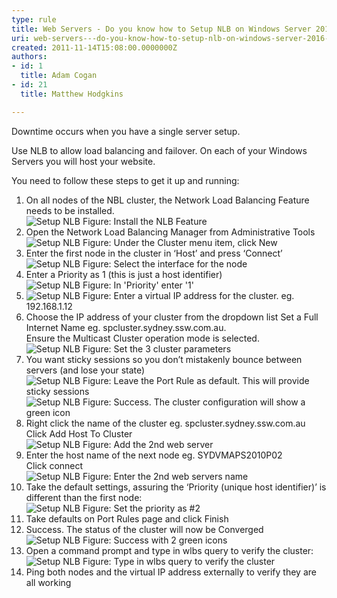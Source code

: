 ```yaml
---
type: rule
title: Web Servers - Do you know how to Setup NLB on Windows Server 2016? (aka Network Load Balancing)
uri: web-servers---do-you-know-how-to-setup-nlb-on-windows-server-2016-aka-network-load-balancing
created: 2011-11-14T15:08:00.0000000Z
authors:
- id: 1
  title: Adam Cogan
- id: 21
  title: Matthew Hodgkins

---
```




<span class='intro'> <p>Downtime occurs when you have a single server setup.</p>
<p>Use NLB to allow load balancing and failover. On each of your Windows Servers you will host your website. </p>
<p>You need to follow these steps to get it up and running&#58;</p>
 </span>

<ol>
<li>On all nodes of the NBL cluster, the Network Load Balancing Feature needs to be installed.<br>
<img class="ms-rteCustom-ImageArea" alt="Setup NLB" src="/ITAndNetworking/RulesToBetterWindowsServers/PublishingImages/Setup-NLB-1.jpg" /> <span class="ms-rteCustom-FigureNormal">Figure&#58; Install the NLB Feature</span>
</li>
<li>Open the Network Load Balancing Manager from Administrative Tools<br>
<img class="ms-rteCustom-ImageArea" alt="Setup NLB" src="/ITAndNetworking/RulesToBetterWindowsServers/PublishingImages/Setup-NLB-2.jpg" /> <span class="ms-rteCustom-FigureNormal">Figure&#58; Under the Cluster menu item, click New</span>
</li>
<li>Enter the first node in the cluster in ‘Host’ and press ‘Connect’<br>
<img class="ms-rteCustom-ImageArea" alt="Setup NLB" src="/ITAndNetworking/RulesToBetterWindowsServers/PublishingImages/Setup-NLB-3.jpg" /> <span class="ms-rteCustom-FigureNormal">Figure&#58; Select the interface for the node</span>
</li>
<li>Enter a Priority as 1 (this is just a host identifier)<br>
<img class="ms-rteCustom-ImageArea" alt="Setup NLB" src="/ITAndNetworking/RulesToBetterWindowsServers/PublishingImages/Setup-NLB-4.jpg" /> <span class="ms-rteCustom-FigureNormal">Figure&#58; In 'Priority' enter '1'</span>
</li>
<li>
<img class="ms-rteCustom-ImageArea" alt="Setup NLB" src="/ITAndNetworking/RulesToBetterWindowsServers/PublishingImages/Setup-NLB-5.jpg" /> <span class="ms-rteCustom-FigureNormal">Figure&#58; Enter a virtual IP address for the cluster.  eg. 192.168.1.12</span>

</li>
<li>Choose the IP address of your cluster from the dropdown list 
Set a Full Internet Name eg.  spcluster.sydney.ssw.com.au. <br>
Ensure the Multicast Cluster operation mode is selected.<br>
<img class="ms-rteCustom-ImageArea" alt="Setup NLB" src="/ITAndNetworking/RulesToBetterWindowsServers/PublishingImages/Setup-NLB-6.jpg" /> <span class="ms-rteCustom-FigureNormal">Figure&#58; Set the 3 cluster parameters</span>

</li>
<li>You want sticky sessions so you don’t mistakenly bounce between servers (and lose your state)<br>
<img class="ms-rteCustom-ImageArea" alt="Setup NLB" src="/ITAndNetworking/RulesToBetterWindowsServers/PublishingImages/Setup-NLB-7.jpg" /> <span class="ms-rteCustom-FigureNormal">Figure&#58; Leave the Port Rule as default. This will provide sticky sessions</span><br>
<img class="ms-rteCustom-ImageArea" alt="Setup NLB" src="/ITAndNetworking/RulesToBetterWindowsServers/PublishingImages/Setup-NLB-8.jpg" /> <span class="ms-rteCustom-FigureNormal">Figure&#58; Success. The cluster configuration will show a green icon</span>
</li>
<li>Right click the name of the cluster eg. spcluster.sydney.ssw.com.au
Click Add Host To Cluster<br>
<img class="ms-rteCustom-ImageArea" alt="Setup NLB" src="/ITAndNetworking/RulesToBetterWindowsServers/PublishingImages/Setup-NLB-9.jpg" /> <span class="ms-rteCustom-FigureNormal">Figure&#58; Add the 2nd web server</span>
</li>
<li>Enter the host name of the next node eg. SYDVMAPS2010P02<br>
Click connect<br>
<img class="ms-rteCustom-ImageArea" alt="Setup NLB" src="/ITAndNetworking/RulesToBetterWindowsServers/PublishingImages/Setup-NLB-10.jpg" /> <span class="ms-rteCustom-FigureNormal">Figure&#58; Enter the 2nd web servers name</span>

</li>
<li>Take the default settings, assuring the ‘Priority (unique host identifier)’ is different than the first node&#58;<br>
<img class="ms-rteCustom-ImageArea" alt="Setup NLB" src="/ITAndNetworking/RulesToBetterWindowsServers/PublishingImages/Setup-NLB-1.jpg" /> <span class="ms-rteCustom-FigureNormal">Figure&#58; Set the priority as #2</span>

</li>
<li>Take defaults on Port Rules page and click Finish</li>

<li>Success. The status of the cluster will now be Converged<br>
<img class="ms-rteCustom-ImageArea" alt="Setup NLB" src="/ITAndNetworking/RulesToBetterWindowsServers/PublishingImages/Setup-NLB-12.jpg" /> <span class="ms-rteCustom-FigureNormal">Figure&#58; Success with 2 green icons</span>

</li>
<li>Open a command prompt and type in wlbs query to verify the cluster&#58;<br>
<img class="ms-rteCustom-ImageArea" alt="Setup NLB" src="/ITAndNetworking/RulesToBetterWindowsServers/PublishingImages/Setup-NLB-13.jpg" /> <span class="ms-rteCustom-FigureNormal">Figure&#58; Type in wlbs query to verify the cluster</span> 
</li>
<li>Ping both nodes and the virtual IP address externally to verify they are all working</li>
</ol>



